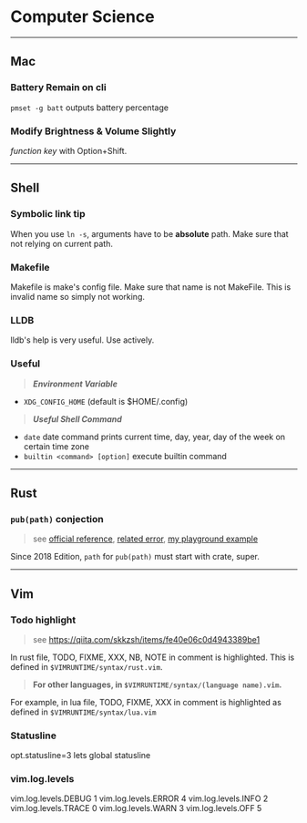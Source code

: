 # Computer Science

---

## Mac

### Battery Remain on cli

`pmset -g batt` outputs battery percentage

### Modify Brightness & Volume Slightly

*function key* with Option+Shift.

---

## Shell

### Symbolic link tip

When you use `ln -s`, arguments have to be **absolute** path.
Make sure that not relying on current path.

### Makefile

Makefile is make's config file. Make sure that name is not MakeFile.
This is invalid name so simply not working.

### LLDB

lldb's help is very useful. Use actively.

### Useful

>***Environment Variable***

- `XDG_CONFIG_HOME` (default is $HOME/.config)

>***Useful Shell Command***

- `date`
date command prints current time, day, year, day of the week on certain time zone
- `builtin <command> [option]`
execute builtin command

---

## Rust

### `pub(path)` conjection

>see [official reference](https://doc.rust-lang.org/reference/visibility-and-privacy.html#pubin-path-pubcrate-pubsuper-and-pubself), [related error](https://doc.rust-lang.org/error-index.html#E0704), [my playground example](https://github.com/ah-y/playground/blob/master/rust/elseeee/src/main.rs)

Since 2018 Edition, `path` for `pub(path)` must start with crate, super.

---

## Vim

### Todo highlight

>see <https://qiita.com/skkzsh/items/fe40e06c0d4943389be1>

In rust file, TODO, FIXME, XXX, NB, NOTE in comment is highlighted.
This is defined in `$VIMRUNTIME/syntax/rust.vim`.

>**For other languages, in `$VIMRUNTIME/syntax/(language name).vim`.**

For example, in lua file, TODO, FIXME, XXX in comment is highlighted
as defined in  `$VIMRUNTIME/syntax/lua.vim`

### Statusline

opt.statusline=3 lets global statusline

### vim.log.levels

vim.log.levels.DEBUG	1
vim.log.levels.ERROR	4
vim.log.levels.INFO	2
vim.log.levels.TRACE	0
vim.log.levels.WARN	3
vim.log.levels.OFF	5
